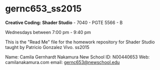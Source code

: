 # gernc653_ss2015

**Creative Coding: Shader Studio** - 7040 - PGTE 5566 - B

Wednesdays between 7:00 pm - 9:40 pm 

This is the "Read Me" file for the homework repository for Shader Studio taught by Patricio Gonzalez Vivo. ss2015

Name: Camila Gernhardt Nakamura
New School ID: N00440653
Web: camilanakamura.com 
email: gernc653@newschool.edu
